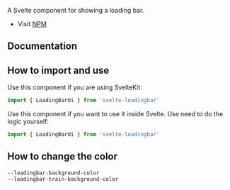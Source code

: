A Svelte component for showing a loading bar.

- Visit [NPM](https://www.npmjs.com/package/svelte-loadingbar)

## Documentation

## How to import and use

Use this component if you are using SvelteKit:

```js
import { LoadingBarUi } from 'svelte-loadingbar'
```

Use this component if you want to use it inside Svelte. Use need to do the logic yourself:

```js
import { LoadingBarUi } from 'svelte-loadingbar'
```

## How to change the color

```
--loadingbar-background-color
--loadingbar-train-background-color
```
